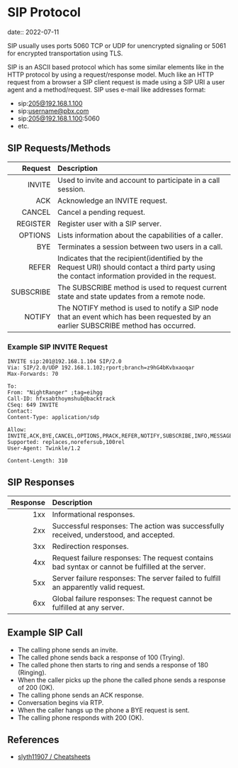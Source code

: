 # SIP Protocol

date:: 2022-07-11

SIP usually uses ports 5060 TCP or UDP for unencrypted signaling or 5061 for encrypted transportation using TLS.

SIP is an ASCII based protocol which has some similar elements like in the HTTP protocol by using a request/response model. Much like an HTTP request from a browser a SIP client request is made using a SIP URI a user agent and a method/request. SIP uses e-mail like addresses format:

* sip:205@192.168.1.100
* sip:username@pbx.com
* sip:205@192.168.1.100:5060
* etc.

## SIP Requests/Methods

|   Request | Description                                                                                                                                     |
| ---------:|:----------------------------------------------------------------------------------------------------------------------------------------------- |
|    INVITE | Used to invite and account to participate in a call session.                                                                                    |
|       ACK | Acknowledge an INVITE request.                                                                                                                  |
|    CANCEL | Cancel a pending request.                                                                                                                       |
|  REGISTER | Register user with a SIP server.                                                                                                                |
|   OPTIONS | Lists information about the capabilities of a caller.                                                                                           |
|       BYE | Terminates a session between two users in a call.                                                                                               |
|     REFER | Indicates that the recipient(identified by the Request URI) should contact a third party using the contact information provided in the request. |
| SUBSCRIBE | The SUBSCRIBE method is used to request current state and state updates from a remote node.                                                     |
|    NOTIFY | The NOTIFY method is used to notify a SIP node that an event which has been requested by an earlier SUBSCRIBE method has occurred.              |

### Example SIP INVITE Request

```sip
INVITE sip:201@192.168.1.104 SIP/2.0
Via: SIP/2.0/UDP 192.168.1.102;rport;branch=z9hG4bKvbxaoqar
Max-Forwards: 70 

To: 
From: "NightRanger" ;tag=eihgg
Call-ID: hfxsabthoymshub@backtrack
CSeq: 649 INVITE
Contact: 
Content-Type: application/sdp 

Allow: INVITE,ACK,BYE,CANCEL,OPTIONS,PRACK,REFER,NOTIFY,SUBSCRIBE,INFO,MESSAGE
Supported: replaces,norefersub,100rel
User-Agent: Twinkle/1.2 

Content-Length: 310
```

## SIP Responses

| Response | Description                                                                                      |
| --------:|:------------------------------------------------------------------------------------------------ |
|      1xx | Informational responses.                                                                         |
|      2xx | Successful responses: The action was successfully received, understood, and accepted.            |
|      3xx | Redirection responses.                                                                           |
|      4xx | Request failure responses: The request contains bad syntax or cannot be fulfilled at the server. |
|      5xx | Server failure responses: The server failed to fulfill an apparently valid request.              |
|      6xx | Global failure responses: The request cannot be fulfilled at any server.                         |

## Example SIP Call

* The calling phone sends an invite.
* The called phone sends back a response of 100 (Trying).
* The called phone then starts to ring and sends a response of 180 (Ringing).
* When the caller picks up the phone the called phone sends a response of 200 (OK).
* The calling phone sends an ACK response.
* Conversation begins via RTP.
* When the caller hangs up the phone a BYE request is sent.
* The calling phone responds with 200 (OK).

## References

* [slyth11907 / Cheatsheets](https://github.com/slyth11907/Cheatsheets)
